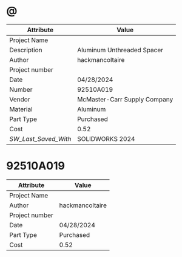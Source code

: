 # @
| Attribute | Value |
| ---  | ---     |
| Project Name |  |
| Description | Aluminum Unthreaded Spacer |
| Author | hackmancoltaire |
| Project number |  |
| Date | 04/28/2024 |
| Number | 92510A019 |
| Vendor | McMaster-Carr Supply Company |
| Material | Aluminum |
| Part Type | Purchased |
| Cost | 0.52 |
| _SW_Last_Saved_With_ | SOLIDWORKS 2024 |
# 92510A019
| Attribute | Value |
| ---  | ---     |
| Project Name |  |
| Author | hackmancoltaire |
| Project number |  |
| Date | 04/28/2024 |
| Part Type | Purchased |
| Cost | 0.52 |
